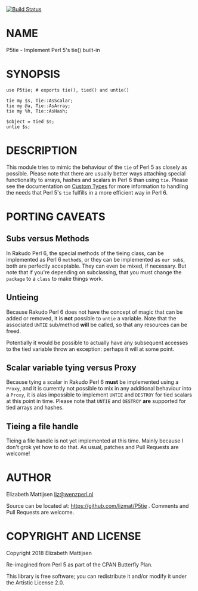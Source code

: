 [![Build Status](https://travis-ci.org/lizmat/P5tie.svg?branch=master)](https://travis-ci.org/lizmat/P5tie)

NAME
====

P5tie - Implement Perl 5's tie() built-in

SYNOPSIS
========

    use P5tie; # exports tie(), tied() and untie()

    tie my $s, Tie::AsScalar;
    tie my @a, Tie::AsArray;
    tie my %h, Tie::AsHash;

    $object = tied $s;
    untie $s;

DESCRIPTION
===========

This module tries to mimic the behaviour of the `tie` of Perl 5 as closely as possible. Please note that there are usually better ways attaching special functionality to arrays, hashes and scalars in Perl 6 than using `tie`. Please see the documentation on [Custom Types](https://docs.perl6.org/language/subscripts#Custom_types) for more information to handling the needs that Perl 5's `tie` fulfills in a more efficient way in Perl 6.

PORTING CAVEATS
===============

Subs versus Methods
-------------------

In Rakudo Perl 6, the special methods of the tieing class, can be implemented as Perl 6 `method`s, or they can be implemented as `our sub`s, both are perfectly acceptable. They can even be mixed, if necessary. But note that if you're depending on subclassing, that you must change the `package` to a `class` to make things work.

Untieing
--------

Because Rakudo Perl 6 does not have the concept of magic that can be added or removed, it is **not** possible to `untie` a variable. Note that the associated `UNTIE` sub/method **will** be called, so that any resources can be freed.

Potentially it would be possible to actually have any subsequent accesses to the tied variable throw an exception: perhaps it will at some point.

Scalar variable tying versus Proxy
----------------------------------

Because tying a scalar in Rakudo Perl 6 **must** be implemented using a `Proxy`, and it is currently not possible to mix in any additional behaviour into a `Proxy`, it is alas impossible to implement `UNTIE` and `DESTROY` for tied scalars at this point in time. Please note that `UNTIE` and `DESTROY` **are** supported for tied arrays and hashes.

Tieing a file handle
--------------------

Tieing a file handle is not yet implemented at this time. Mainly because I don't grok yet how to do that. As usual, patches and Pull Requests are welcome!

AUTHOR
======

Elizabeth Mattijsen <liz@wenzperl.nl>

Source can be located at: https://github.com/lizmat/P5tie . Comments and Pull Requests are welcome.

COPYRIGHT AND LICENSE
=====================

Copyright 2018 Elizabeth Mattijsen

Re-imagined from Perl 5 as part of the CPAN Butterfly Plan.

This library is free software; you can redistribute it and/or modify it under the Artistic License 2.0.

